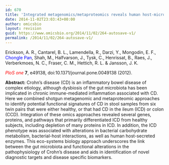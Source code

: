 ```yaml
---
id: 670
title: 'Integrated metagenomics/metaproteomics reveals human host-microbiota signatures of Crohn&#8217;s disease.'
date: 2014-11-02T23:03:43+00:00
author: omicsbio
layout: revision
guid: https://www.omicsbio.org/2014/11/02/264-autosave-v1/
permalink: /2014/11/02/264-autosave-v1/
---
```

Erickson, A. R., Cantarel, B. L., Lamendella, R., Darzi, Y., Mongodin, E. F., <span style="color: #0000ff;">Chongle Pan</span>, Shah, M., Halfvarson, J., Tysk, C., Henrissat, B., Raes, J., Verberkmoes, N. C., Fraser, C. M., Hettich, R. L. & Jansson, J. K.

<span style="color: #ff0000;"><em>PloS one</em> </span>**7**, e49138, doi:10.1371/journal.pone.0049138 (2012).

<!--more-->

**Abstract:** Crohn&#8217;s disease (CD) is an inflammatory bowel disease of complex etiology, although dysbiosis of the gut microbiota has been implicated in chronic immune-mediated inflammation associated with CD. Here we combined shotgun metagenomic and metaproteomic approaches to identify potential functional signatures of CD in stool samples from six twin pairs that were either healthy, or that had CD in the ileum (ICD) or colon (CCD). Integration of these omics approaches revealed several genes, proteins, and pathways that primarily differentiated ICD from healthy subjects, including depletion of many proteins in ICD. In addition, the ICD phenotype was associated with alterations in bacterial carbohydrate metabolism, bacterial-host interactions, as well as human host-secreted enzymes. This eco-systems biology approach underscores the link between the gut microbiota and functional alterations in the pathophysiology of Crohn&#8217;s disease and aids in identification of novel diagnostic targets and disease specific biomarkers.
